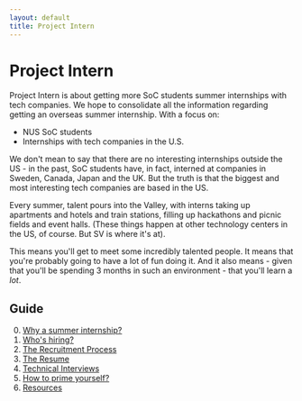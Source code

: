 ```yaml
---
layout: default
title: Project Intern
---
```


# Project Intern
Project Intern is about getting more SoC students summer internships with tech
companies. We hope to consolidate all the information regarding getting an
overseas summer internship. With a focus on:

- NUS SoC students
- Internships with tech companies in the U.S.

We don't mean to say that there are no interesting internships outside the US -
in the past, SoC students have, in fact, interned at companies in Sweden,
Canada, Japan and the UK. But the truth is that the biggest and most interesting
tech companies are based in the US.

Every summer, talent pours into the Valley, with interns taking up apartments
and hotels and train stations, filling up hackathons and picnic fields and event
halls. (These things happen at other technology centers in the US, of course.
But SV is where it's at).

This means you'll get to meet some incredibly talented people. It means that
you're probably going to have a lot of fun doing it. And it also means - given
that you'll be spending 3 months in such an environment - that you'll learn a
_lot_.

## Guide
0. [Why a summer internship?](/why)
0. [Who's hiring?](/whos-hiring)
0. [The Recruitment Process](/process)
0. [The Resume](/resume)
0. [Technical Interviews](/interviews)
0. [How to prime yourself?](/advice)
0. [Resources](/resources)
